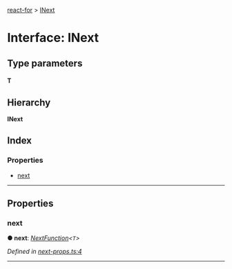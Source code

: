 [react-for](../README.md) > [INext](../interfaces/inext.md)

# Interface: INext

## Type parameters
#### T 
## Hierarchy

**INext**

## Index

### Properties

* [next](inext.md#next)

---

## Properties

<a id="next"></a>

###  next

**● next**: *[NextFunction](../#nextfunction)<`T`>*

*Defined in [next-props.ts:4](https://github.com/MJez29/react-for/blob/d2a3e65/src/next-props.ts#L4)*

___


